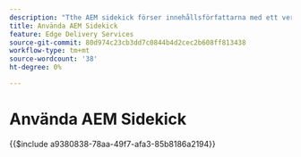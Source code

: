 ```yaml
---
description: "​​Tthe AEM sidekick förser innehållsförfattarna med ett verktygsfält med sammanhangsberoende alternativ så att de kan redigera, förhandsgranska och publicera sitt innehåll direkt från webbplatsens sidor."
title: Använda AEM Sidekick
feature: Edge Delivery Services
source-git-commit: 80d974c23cb3dd7c0844b4d2cec2b608ff813438
workflow-type: tm+mt
source-wordcount: '38'
ht-degree: 0%

---
```


# Använda AEM Sidekick

{{$include a9380838-78aa-49f7-afa3-85b8186a2194}}